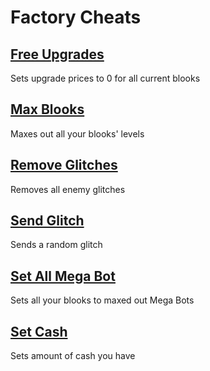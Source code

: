 # Factory Cheats

## [Free Upgrades](freeUpgrades.js)
Sets upgrade prices to 0 for all current blooks

## [Max Blooks](maxBlooks.js)
Maxes out all your blooks' levels

## [Remove Glitches](removeGlitches.js)
Removes all enemy glitches

## [Send Glitch](sendGlitch.js)
Sends a random glitch

## [Set All Mega Bot](setAllMegaBot.js)
Sets all your blooks to maxed out Mega Bots

## [Set Cash](setCash.js)
Sets amount of cash you have